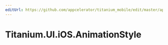 ```yaml
---
editUrl: https://github.com/appcelerator/titanium_mobile/edit/master/apidoc/Titanium/UI/iOS/AnimationStyle.yml
---
```

# Titanium.UI.iOS.AnimationStyle

<TypeHeader/>

<ApiDocs/>
